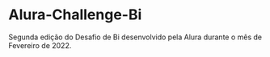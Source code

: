 # Alura-Challenge-Bi
Segunda edição do Desafio de Bi desenvolvido pela Alura durante o mês de Fevereiro de 2022.
